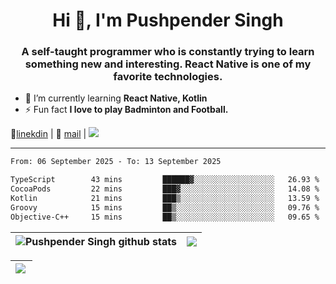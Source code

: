 <h1 align="center">Hi 👋, I'm Pushpender Singh</h1>
<h3 align="center">A self-taught programmer who is constantly trying to learn something new and interesting. React Native is one of my favorite technologies.</h3>

- 🌱 I’m currently learning **React Native, Kotlin**
- ⚡ Fun fact **I love to play Badminton and Football.**

👔[linekdin](https://www.linkedin.com/in/pushpender-singh-240061202/) | 📧 [mail](mailto:pushpendersingh694@gmail.com) | 
<a href="https://github.com/pushpender-singh-ap/pushpender-singh-ap">
    <img src="https://komarev.com/ghpvc/?username=pushpender-singh-ap&style=for-the-badge">
</a>


---

<!--START_SECTION:waka-->

```txt
From: 06 September 2025 - To: 13 September 2025

TypeScript        43 mins         ██████▓░░░░░░░░░░░░░░░░░░   26.93 %
CocoaPods         22 mins         ███▓░░░░░░░░░░░░░░░░░░░░░   14.08 %
Kotlin            21 mins         ███▒░░░░░░░░░░░░░░░░░░░░░   13.59 %
Groovy            15 mins         ██▒░░░░░░░░░░░░░░░░░░░░░░   09.76 %
Objective-C++     15 mins         ██▒░░░░░░░░░░░░░░░░░░░░░░   09.65 %
```

<!--END_SECTION:waka-->


| <a><img align="center" src="https://github-readme-stats-iota-ecru-15.vercel.app/api?username=pushpender-singh-ap&show_icons=true&include_all_commits=true&theme=buefy&hide_border=true" alt="Pushpender Singh github stats" /></a> | <a><img align="center" src="https://github-readme-stats-iota-ecru-15.vercel.app/api/top-langs/?username=pushpender-singh-ap&layout=compact&theme=buefy&hide_border=true" /></a> |
| ------------- | ------------- |

| <a> <img align="left" src="https://github-readme-streak-stats.herokuapp.com/?user=pushpender-singh-ap" /></br> </a> |
| ------------- |

